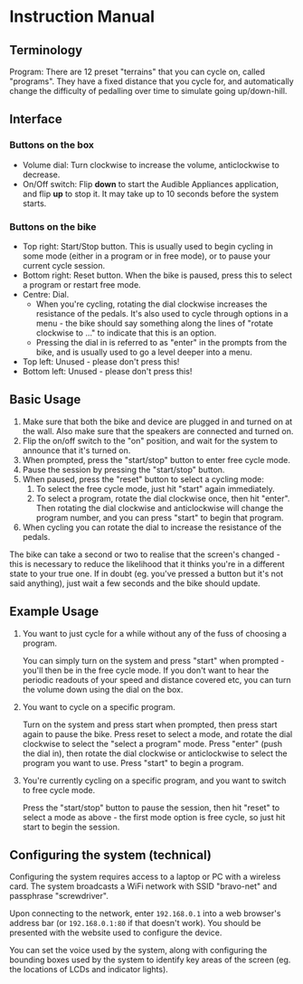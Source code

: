 # Instruction Manual

## Terminology

Program: There are 12 preset "terrains" that you can cycle on, called "programs". They have a fixed distance that you cycle for, and automatically change the difficulty of pedalling over time to simulate going up/down-hill.

## Interface

### Buttons on the box

- Volume dial: Turn clockwise to increase the volume, anticlockwise to decrease.
- On/Off switch: Flip **down** to start the Audible Appliances application, and flip **up** to stop it. It may take up to 10 seconds before the system starts.

### Buttons on the bike

- Top right: Start/Stop button. This is usually used to begin cycling in some mode (either in a program or in free mode), or to pause your current cycle session.
- Bottom right: Reset button. When the bike is paused, press this to select a program or restart free mode.
- Centre: Dial.
  - When you're cycling, rotating the dial clockwise increases the resistance of the pedals. It's also used to cycle through options in a menu - the bike should say something along the lines of "rotate clockwise to ..." to indicate that this is an option.
  - Pressing the dial in is referred to as "enter" in the prompts from the bike, and is usually used to go a level deeper into a menu.
- Top left: Unused - please don't press this!
- Bottom left: Unused - please don't press this!

## Basic Usage

1. Make sure that both the bike and device are plugged in and turned on at the wall. Also make sure that the speakers are connected and turned on.
2. Flip the on/off switch to the "on" position, and wait for the system to announce that it's turned on.
3. When prompted, press the "start/stop" button to enter free cycle mode.
4. Pause the session by pressing the "start/stop" button.
5. When paused, press the "reset" button to select a cycling mode:
    1. To select the free cycle mode, just hit "start" again immediately.
    2. To select a program, rotate the dial clockwise once, then hit "enter". Then rotating the dial clockwise and anticlockwise will change the program number, and you can press "start" to begin that program.
6. When cycling you can rotate the dial to increase the resistance of the pedals.

The bike can take a second or two to realise that the screen's changed - this is necessary to reduce the likelihood that it thinks you're in a different state to your true one. If in doubt (eg. you've pressed a button but it's not said anything), just wait a few seconds and the bike should update.

## Example Usage

1. You want to just cycle for a while without any of the fuss of choosing a program.

   You can simply turn on the system and press "start" when prompted - you'll then be in the free cycle mode. If you don't want to hear the periodic readouts of your speed and distance covered etc, you can turn the volume down using the dial on the box.

2. You want to cycle on a specific program.

   Turn on the system and press start when prompted, then press start again to pause the bike. Press reset to select a mode, and rotate the dial clockwise to select the "select a program" mode. Press "enter" (push the dial in), then rotate the dial clockwise or anticlockwise to select the program you want to use. Press "start" to begin a program.

3. You're currently cycling on a specific program, and you want to switch to free cycle mode.

   Press the "start/stop" button to pause the session, then hit "reset" to select a mode as above - the first mode option is free cycle, so just hit start to begin the session.

## Configuring the system (technical)

Configuring the system requires access to a laptop or PC with a wireless card. The system broadcasts a WiFi network with SSID "bravo-net" and passphrase "screwdriver".

Upon connecting to the network, enter `192.168.0.1` into a web browser's address bar (or `192.168.0.1:80` if that doesn't work). You should be presented with the website used to configure the device.

You can set the voice used by the system, along with configuring the bounding boxes used by the system to identify key areas of the screen (eg. the locations of LCDs and indicator lights).